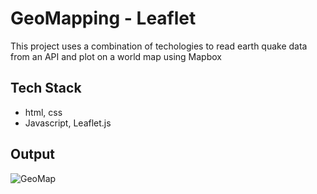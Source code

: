 # GeoMapping - Leaflet

This project uses a combination of techologies to read earth quake data from an API and plot on a world map using Mapbox

## Tech Stack
- html, css
- Javascript, Leaflet.js

## Output

![GeoMap](https://user-images.githubusercontent.com/22437603/65287780-5bf22180-db12-11e9-98c3-58f163e29950.PNG)

